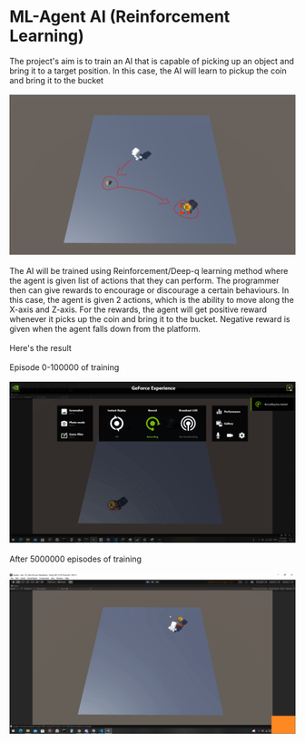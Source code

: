 # ML-Agent AI (Reinforcement Learning)
The project's aim is to train an AI that is capable of picking up an object and 
bring it to a target position. In this case, the AI will learn to pickup the coin and bring it to the bucket
<br/><br/>
![mlAgent1](https://raw.githubusercontent.com/anasali47/portfolio/main/MLAgentAI/Images/mlagent1.PNG)
<br/><br/>
The AI will be trained using Reinforcement/Deep-q learning method where the agent is given list of actions that they can perform. The programmer then can give rewards to encourage or discourage a certain behaviours. In this case, the agent is given 2 actions, which is the ability to move along the X-axis and Z-axis. For the rewards, the agent will get positive reward whenever it picks up the coin and bring it to the bucket. Negative reward is given when the agent falls down from the platform.
<br/><br/>
Here's the result
<br/><br/>
Episode 0-100000 of training
<br/><br/>
![mlAgent2](https://raw.githubusercontent.com/anasali47/portfolio/main/MLAgentAI/Images/MLagentE0.gif)
<br/><br/>
After 5000000 episodes of training
<br/><br/>
![mlAgent3](https://raw.githubusercontent.com/anasali47/portfolio/main/MLAgentAI/Images/MLAgentTrained.gif)
